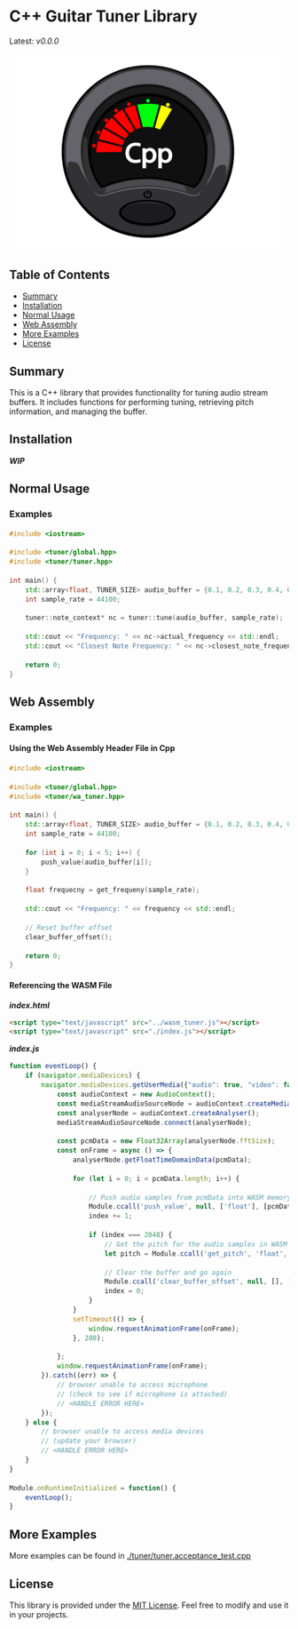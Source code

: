 # C++ Guitar Tuner Library
Latest: _v0.0.0_

<img src="./assets/cpp_tuner.png" alt="drawing" width="500"/>

## Table of Contents
* [Summary](#Summary)
* [Installation](#Installation)
* [Normal Usage](#Normal-Usage)
* [Web Assembly](#Web-Assembly)
* [More Examples](#More-Examples)
* [License](#License)

## Summary

This is a C++ library that provides functionality for tuning audio stream buffers. It includes functions for performing tuning, retrieving pitch information, and managing the buffer.

## Installation

***WIP***

## Normal Usage

### Examples

```cpp
#include <iostream>

#include <tuner/global.hpp>
#include <tuner/tuner.hpp>

int main() {
    std::array<float, TUNER_SIZE> audio_buffer = {0.1, 0.2, 0.3, 0.4, 0.5};
    int sample_rate = 44100;
    
    tuner::note_context* nc = tuner::tune(audio_buffer, sample_rate);

    std::cout << "Frequency: " << nc->actual_frequency << std::endl;
    std::cout << "Closest Note Frequency: " << nc->closest_note_frequency << std::endl;

    return 0;
}
```

## Web Assembly

### Examples

#### Using the Web Assembly Header File in Cpp
```cpp
#include <iostream>

#include <tuner/global.hpp>
#include <tuner/wa_tuner.hpp>

int main() {
    std::array<float, TUNER_SIZE> audio_buffer = {0.1, 0.2, 0.3, 0.4, 0.5};
    int sample_rate = 44100;
    
    for (int i = 0; i < 5; i++) {
        push_value(audio_buffer[i]);
    }
    
    float frequecny = get_frequeny(sample_rate);

    std::cout << "Frequency: " << frequency << std::endl;

    // Reset buffer offset
    clear_buffer_offset();

    return 0;
}
```

#### Referencing the WASM File

***index.html***
```html
<script type="text/javascript" src="../wasm_tuner.js"></script>
<script type="text/javascript" src="./index.js"></script>
```

***index.js***
```js
function eventLoop() {
    if (navigator.mediaDevices) {
        navigator.mediaDevices.getUserMedia({"audio": true, "video": false}).then((stream) => {
            const audioContext = new AudioContext();
            const mediaStreamAudioSourceNode = audioContext.createMediaStreamSource(stream);
            const analyserNode = audioContext.createAnalyser();
            mediaStreamAudioSourceNode.connect(analyserNode);

            const pcmData = new Float32Array(analyserNode.fftSize);
            const onFrame = async () => {
                analyserNode.getFloatTimeDomainData(pcmData);
                
                for (let i = 0; i < pcmData.length; i++) {
                    
                    // Push audio samples from pcmData into WASM memory
                    Module.ccall('push_value', null, ['float'], [pcmData[i]]);
                    index += 1;

                    if (index === 2048) {
                        // Get the pitch for the audio samples in WASM memory
                        let pitch = Module.ccall('get_pitch', 'float', ['int'], [stream.getAudioTracks()[0].getSettings().sampleRate]);

                        // Clear the buffer and go again
                        Module.ccall('clear_buffer_offset', null, [], []);
                        index = 0;
                    }
                }
                setTimeout(() => {
                    window.requestAnimationFrame(onFrame);
                }, 200);

            };
            window.requestAnimationFrame(onFrame);
        }).catch((err) => {
            // browser unable to access microphone
            // (check to see if microphone is attached)
            // <HANDLE ERROR HERE>
        });
    } else {
        // browser unable to access media devices
        // (update your browser)
        // <HANDLE ERROR HERE>
    }
}

Module.onRuntimeInitialized = function() {
    eventLoop();
}
```


## More Examples

More examples can be found in [./tuner/tuner.acceptance_test.cpp](https://github.com/nvisal1/)

## License

This library is provided under the [MIT License](https://opensource.org/licenses/MIT). Feel free to modify and use it in your projects.
